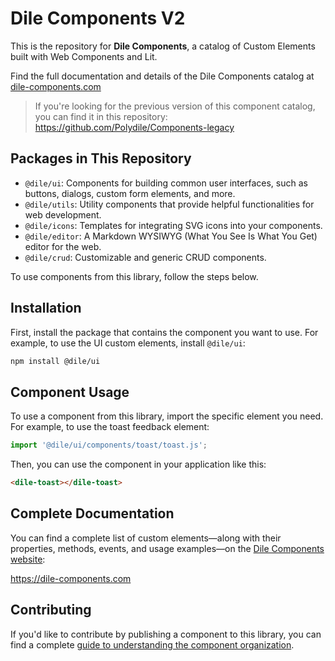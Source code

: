 # Dile Components V2

This is the repository for **Dile Components**, a catalog of Custom Elements built with Web Components and Lit.

Find the full documentation and details of the Dile Components catalog at [dile-components.com](https://dile-components.com/)

> If you're looking for the previous version of this component catalog, you can find it in this repository: <https://github.com/Polydile/Components-legacy>

## Packages in This Repository

- `@dile/ui`: Components for building common user interfaces, such as buttons, dialogs, custom form elements, and more.
- `@dile/utils`: Utility components that provide helpful functionalities for web development.
- `@dile/icons`: Templates for integrating SVG icons into your components.
- `@dile/editor`: A Markdown WYSIWYG (What You See Is What You Get) editor for the web.
- `@dile/crud`: Customizable and generic CRUD components.

To use components from this library, follow the steps below.

## Installation

First, install the package that contains the component you want to use. For example, to use the UI custom elements, install `@dile/ui`:

```bash
npm install @dile/ui
```

## Component Usage

To use a component from this library, import the specific element you need. For example, to use the toast feedback element:

```javascript
import '@dile/ui/components/toast/toast.js';
```

Then, you can use the component in your application like this:

```html
<dile-toast></dile-toast>
```

## Complete Documentation

You can find a complete list of custom elements—along with their properties, methods, events, and usage examples—on the [Dile Components website](https://dile-components.com):

<https://dile-components.com>

## Contributing

If you'd like to contribute by publishing a component to this library, you can find a complete [guide to understanding the component organization](https://dile-components.com/contribute/).